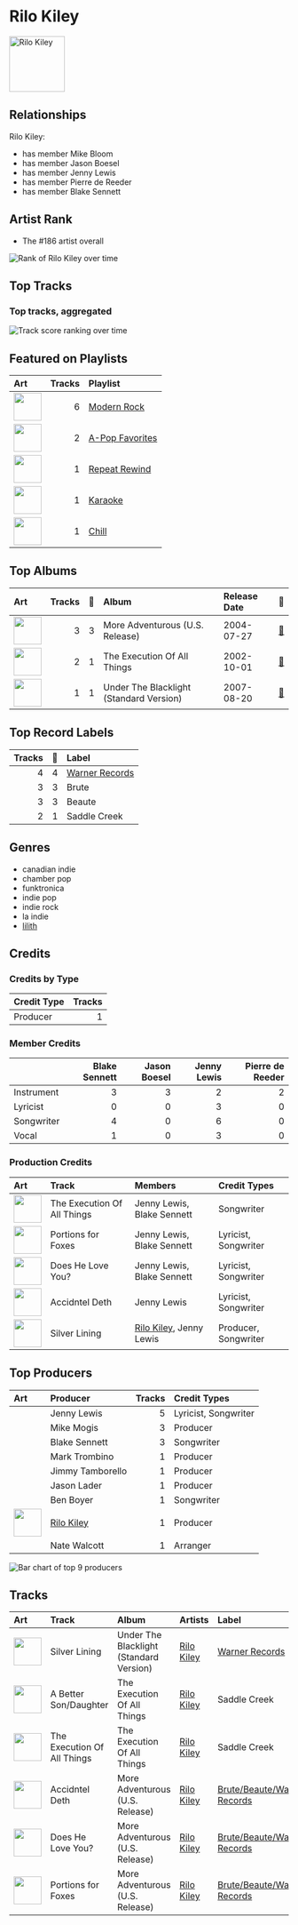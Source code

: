 
# Rilo Kiley


<img src="https://i.scdn.co/image/7b2813bb4afb38f0dab9470a514091fc4ef6b1a1" alt="Rilo Kiley" width="100" />

## Relationships

Rilo Kiley:
- has member Mike Bloom
- has member Jason Boesel
- has member Jenny Lewis
- has member Pierre de Reeder
- has member Blake Sennett

## Artist Rank
- The #186 artist overall

![Rank of Rilo Kiley over time](../../images/artists/rilo_kiley/rank_time_series.png)
## Top Tracks


### Top tracks, aggregated

![Track score ranking over time](../../images/artists/rilo_kiley/track_rank_time_series_score.png)
## Featured on Playlists
| Art | Tracks | Playlist |
|:---|---:|:---|
| <img src="https://mosaic.scdn.co/640/ab67616d00001e025675e83f707f1d7271e5cf8aab67616d00001e02609c89ad17eb28c2013c56c6ab67616d00001e027948eec521c67e76cafe30a0ab67616d00001e02c985bcc18dd81da80839e5a9" alt="" width="50" /> | 6 | [Modern Rock](../../playlists/modern_rock/overview.md) |
| <img src="https://mosaic.scdn.co/640/ab67616d00001e02022b4010e20659300f42c375ab67616d00001e02527d94ecf554774fc313bf48ab67616d00001e02c8b444df094279e70d0ed856ab67616d00001e02d0ec2db731952a7efabc6397" alt="" width="50" /> | 2 | [A-Pop Favorites](../../playlists/a-pop_favorites/overview.md) |
| <img src="https://daily-mix.scdn.co/covers/backtracks/PZN_Repeat_Rewind2_DEFAULT-en.jpg" alt="" width="50" /> | 1 | [Repeat Rewind](../../playlists/repeat_rewind/overview.md) |
| <img src="https://mosaic.scdn.co/640/ab67616d00001e022160c02bc56f192df0f4986bab67616d00001e027cdb143bd2e9906d39c5eb04ab67616d00001e02dc30583ba717007b00cceb25ab67616d00001e02df55e326ed144ab4f5cecf95" alt="" width="50" /> | 1 | [Karaoke](../../playlists/karaoke/overview.md) |
| <img src="https://mosaic.scdn.co/640/ab67616d00001e022c0252c4e4a988f024e4d262ab67616d00001e026772cf096be8acc1df092519ab67616d00001e029c7eb20dfbb2150f55c9debdab67616d00001e02eb136d1be54b1ef8273c0699" alt="" width="50" /> | 1 | [Chill](../../playlists/chill/overview.md) |

## Top Albums

| Art | Tracks | 💚 | Album | Release Date | 🔗 |
|:---|---:|---:|:---|:---|:---|
| <img src="https://i.scdn.co/image/ab67616d0000b2737da94a1beda4172d30b74735" alt="" width="50" /> | 3 | 3 | More Adventurous (U.S. Release) | 2004-07-27 | [🔗](https://open.spotify.com/album/4n36X2GMJ84BKh9D9zMRVI) |
| <img src="https://i.scdn.co/image/ab67616d0000b2738a385b4e412459ec73826be7" alt="" width="50" /> | 2 | 1 | The Execution Of All Things | 2002-10-01 | [🔗](https://open.spotify.com/album/1aFyAtSRxLNzSTGwHMRvWj) |
| <img src="https://i.scdn.co/image/ab67616d0000b27365605f713fce29c2682c9ebe" alt="" width="50" /> | 1 | 1 | Under The Blacklight (Standard Version) | 2007-08-20 | [🔗](https://open.spotify.com/album/2f9RsTZpsYMLRVZBtW7En8) |

## Top Record Labels

| Tracks | 💚 | Label |
|---:|---:|:---|
| 4 | 4 | [Warner Records](../../labels/warner_records/overview.md) |
| 3 | 3 | Brute |
| 3 | 3 | Beaute |
| 2 | 1 | Saddle Creek |

## Genres

- canadian indie
- chamber pop
- funktronica
- indie pop
- indie rock
- la indie
- [lilith](../../genres/lilith/overview.md)

## Credits

### Credits by Type

| Credit Type | Tracks |
|:---|---:|
| Producer | 1 |

### Member Credits

| | Blake Sennett | Jason Boesel | Jenny Lewis | Pierre de Reeder |
|:---|---:|---:|---:|---:|
| Instrument | 3 | 3 | 2 | 2 |
| Lyricist | 0 | 0 | 3 | 0 |
| Songwriter | 4 | 0 | 6 | 0 |
| Vocal | 1 | 0 | 3 | 0 |
### Production Credits

| Art | Track | Members | Credit Types |
|:---|:---|:---|:---|
| <img src="https://i.scdn.co/image/ab67616d0000b2738a385b4e412459ec73826be7" alt="" width="50" /> | The Execution Of All Things | Jenny Lewis, Blake Sennett | Songwriter |
| <img src="https://i.scdn.co/image/ab67616d0000b2737da94a1beda4172d30b74735" alt="" width="50" /> | Portions for Foxes | Jenny Lewis, Blake Sennett | Lyricist, Songwriter |
| <img src="https://i.scdn.co/image/ab67616d0000b2737da94a1beda4172d30b74735" alt="" width="50" /> | Does He Love You? | Jenny Lewis, Blake Sennett | Lyricist, Songwriter |
| <img src="https://i.scdn.co/image/ab67616d0000b2737da94a1beda4172d30b74735" alt="" width="50" /> | Accidntel Deth | Jenny Lewis | Lyricist, Songwriter |
| <img src="https://i.scdn.co/image/ab67616d0000b27365605f713fce29c2682c9ebe" alt="" width="50" /> | Silver Lining | [Rilo Kiley](.), Jenny Lewis | Producer, Songwriter |

## Top Producers

| Art | Producer | Tracks | Credit Types |
|:---|:---|---:|:---|
| | Jenny Lewis | 5 | Lyricist, Songwriter |
| | Mike Mogis | 3 | Producer |
| | Blake Sennett | 3 | Songwriter |
| | Mark Trombino | 1 | Producer |
| | Jimmy Tamborello | 1 | Producer |
| | Jason Lader | 1 | Producer |
| | Ben Boyer | 1 | Songwriter |
| <img src="https://i.scdn.co/image/7b2813bb4afb38f0dab9470a514091fc4ef6b1a1" alt="" width="50" /> | [Rilo Kiley](overview.md) | 1 | Producer |
| | Nate Walcott | 1 | Arranger |

![Bar chart of top 9 producers](../../images/artists/rilo_kiley/producers.png)
## Tracks

| Art | Track | Album | Artists | Label | Rank | 💚 | 🔗 |
|:---|:---|:---|:---|:---|---:|:---|:---|
| <img src="https://i.scdn.co/image/ab67616d0000b27365605f713fce29c2682c9ebe" alt="" width="50" /> | Silver Lining | Under The Blacklight (Standard Version) | [Rilo Kiley](overview.md) | [Warner Records](../../labels/warner_records) | 280 | 💚 | [🔗](https://open.spotify.com/track/0ieqq1wbtso2UjJWPqJ5Xc) |
| <img src="https://i.scdn.co/image/ab67616d0000b2738a385b4e412459ec73826be7" alt="" width="50" /> | A Better Son/Daughter | The Execution Of All Things | [Rilo Kiley](overview.md) | Saddle Creek | 844 | | [🔗](https://open.spotify.com/track/1OrBPFs8yLkT02aLiloHQs) |
| <img src="https://i.scdn.co/image/ab67616d0000b2738a385b4e412459ec73826be7" alt="" width="50" /> | The Execution Of All Things | The Execution Of All Things | [Rilo Kiley](overview.md) | Saddle Creek | 844 | 💚 | [🔗](https://open.spotify.com/track/3POpqoO9i1UB6WzYZ0MvOC) |
| <img src="https://i.scdn.co/image/ab67616d0000b2737da94a1beda4172d30b74735" alt="" width="50" /> | Accidntel Deth | More Adventurous (U.S. Release) | [Rilo Kiley](overview.md) | [Brute/Beaute/Warner Records](../../labels/warner_records) | 844 | 💚 | [🔗](https://open.spotify.com/track/7KJymi3dZGLPvxmOYyWwxz) |
| <img src="https://i.scdn.co/image/ab67616d0000b2737da94a1beda4172d30b74735" alt="" width="50" /> | Does He Love You? | More Adventurous (U.S. Release) | [Rilo Kiley](overview.md) | [Brute/Beaute/Warner Records](../../labels/warner_records) | 844 | 💚 | [🔗](https://open.spotify.com/track/56J7o1BuXpJH2UXqElmsEF) |
| <img src="https://i.scdn.co/image/ab67616d0000b2737da94a1beda4172d30b74735" alt="" width="50" /> | Portions for Foxes | More Adventurous (U.S. Release) | [Rilo Kiley](overview.md) | [Brute/Beaute/Warner Records](../../labels/warner_records) | 844 | 💚 | [🔗](https://open.spotify.com/track/4yY8JqTOQyi7K4O1QcQtBG) |
